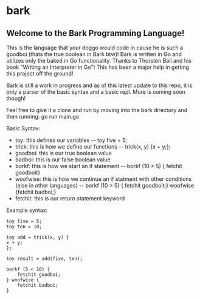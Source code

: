 # bark
## Welcome to the Bark Programming Language!

This is the language that your doggo would code in cause he is such a goodboi (thats the true boolean in Bark btw)! Bark is written in Go and utilizes only the baked in Go functionality. Thanks to Thorsten Ball and his book "Writing an Interpreter in Go"! This has been a major help in getting this project off the ground!

Bark is still a work in progress and as of this latest update to this repo, it is only a parser of the basic syntax and a basic repl. More is coming soon though!

Feel free to give it a clone and run by moving into the bark directory and then running: go run main.go

Basic Syntax:
 - toy: this defines our variables -- toy five = 5;
- trick: this is how we define our functions -- trick(x, y) {x + y;};
- goodboi: this is our true boolean value
- badboi: this is our false boolean value
- borkf: this is how we start an if statement -- borkf (10 > 5) { fetchit goodboit}
- woofwise: this is how we continue an if statment with other conditions (else in other languages) -- borkf (10 > 5) { fetchit goodboit;} woofwise {fetchit badboi;}
- fetchit: this is our return statement keyword


Example syntax:

    toy five = 5;
	toy ten = 10;

	toy add = trick(x, y) {
	x + y;
	};

	toy result = add(five, ten);

	borkf (5 < 10) {
		fetchit goodboi;
	} woofwise {
		fetchit badboi;
	}
